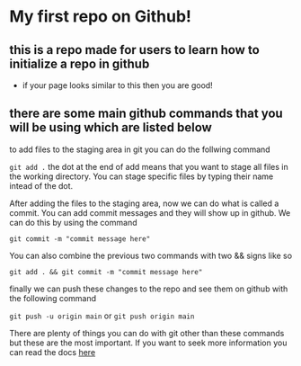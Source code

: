 # My first repo on Github!

## this is a repo made for users to learn how to initialize a repo in github
- if your page looks similar to this then you are good!

## there are some main github commands that you will be using which are listed below

to add files to the staging area in git you can do the follwing command

`git add .` the dot at the end of add means that you want to stage all files in the working directory. You can stage specific files by typing their name intead of the dot.

After adding the files to the staging area, now we can do what is called a commit. You can add commit messages and they will show up in github. We can do this by using the command

`git commit -m "commit message here"`

You can also combine the previous two commands with two && signs like so

`git add . && git commit -m "commit message here"`

finally we can push these changes to the repo and see them on github with the following command

`git push -u origin main` or `git push origin main` 

There are plenty of things you can do with git other than these commands but these are the most important. If you want to seek more information you can read the docs [here](https://git-scm.com/doc)
